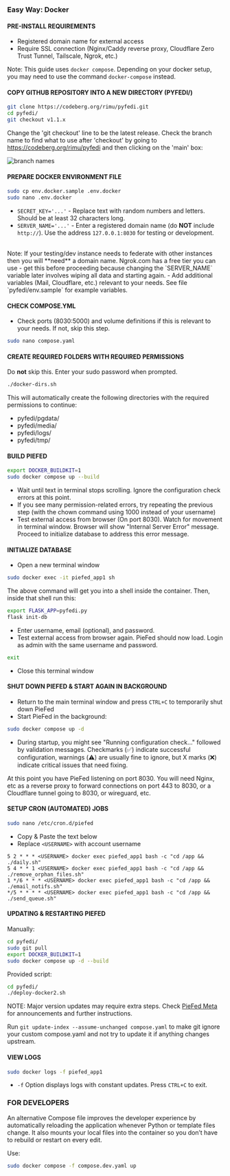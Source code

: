 ### Easy Way: Docker

#### PRE-INSTALL REQUIREMENTS
- Registered domain name for external access
- Require SSL connection (Nginx/Caddy reverse proxy, Cloudflare Zero Trust Tunnel, Tailscale, Ngrok, etc.)

Note: This guide uses `docker compose`. Depending on your docker setup, you may need to use the command `docker-compose` instead.


#### COPY GITHUB REPOSITORY INTO A NEW DIRECTORY (PYFEDI/)
```bash
git clone https://codeberg.org/rimu/pyfedi.git
cd pyfedi/
git checkout v1.1.x
```

Change the 'git checkout' line to be the latest release. Check the branch name to find what to use after 'checkout' by
going to https://codeberg.org/rimu/pyfedi and then clicking on the 'main' box:

![branch names](https://join.piefed.social/wp-content/uploads/2025/08/branch_names.png)

#### PREPARE DOCKER ENVIRONMENT FILE
```bash
sudo cp env.docker.sample .env.docker
sudo nano .env.docker
```
- `SECRET_KEY='...'` - Replace text with random numbers and letters. Should be at least 32 characters long.
- `SERVER_NAME='...'` - Enter a registered domain name (do **NOT** include `http://`). Use the address `127.0.0.1:8030` for testing or development.
<br>
Note: If your testing/dev instance needs to federate with other instances then you will **need** a domain name. Ngrok.com has a free tier you can use - get this before proceeding because changing the `SERVER_NAME` variable later involves wiping all data and starting again.
- Add additional variables (Mail, Cloudflare, etc.) relevant to your needs. See file `pyfedi/env.sample` for example variables.


#### CHECK COMPOSE.YML
- Check ports (8030:5000) and volume definitions if this is relevant to your needs. If not, skip this step.
```bash
sudo nano compose.yaml
```

#### CREATE REQUIRED FOLDERS WITH REQUIRED PERMISSIONS

Do **not** skip this. Enter your sudo password when prompted.

```bash
./docker-dirs.sh
```
This will automatically create the following directories with the required permissions to continue:
- pyfedi/pgdata/
- pyfedi/media/
- pyfedi/logs/
- pyfedi/tmp/

#### BUILD PIEFED
```bash
export DOCKER_BUILDKIT=1
sudo docker compose up --build
```
- Wait until text in terminal stops scrolling. Ignore the configuration check errors at this point.
- If you see many permission-related errors, try repeating the previous step (with the chown command using 1000 instead of your username)
- Test external access from browser (On port 8030). Watch for movement in terminal window. Browser will show "Internal Server Error" message. Proceed to initialize database to address this error message.

#### INITIALIZE DATABASE
- Open a new terminal window
```bash
sudo docker exec -it piefed_app1 sh
```

The above command will get you into a shell inside the container. Then, inside that shell run this:

```bash
export FLASK_APP=pyfedi.py
flask init-db
```
- Enter username, email (optional), and password.
- Test external access from browser again. PieFed should now load. Login as admin with the same username and password.
```bash
exit
```
- Close this terminal window

#### SHUT DOWN PIEFED & START AGAIN IN BACKGROUND
- Return to the main terminal window and press `CTRL+C` to temporarily shut down PieFed
- Start PieFed in the background:
```bash
sudo docker compose up -d
```

- During startup, you might see "Running configuration check..." followed by validation messages. Checkmarks (✅)
indicate successful configuration, warnings (⚠️) are usually fine to ignore, but X marks (❌) indicate critical issues that need fixing.

At this point you have PieFed listening on port 8030. You will need Nginx, etc as a reverse proxy to forward connections
on port 443 to 8030, or a Cloudflare tunnel going to 8030, or wireguard, etc.

#### SETUP CRON (AUTOMATED) JOBS
```bash
sudo nano /etc/cron.d/piefed
```
- Copy & Paste the text below
- Replace `<USERNAME>` with account username
```
5 2 * * * <USERNAME> docker exec piefed_app1 bash -c "cd /app && ./daily.sh"
5 4 * * 1 <USERNAME> docker exec piefed_app1 bash -c "cd /app && ./remove_orphan_files.sh"
1 */6 * * * <USERNAME> docker exec piefed_app1 bash -c "cd /app && ./email_notifs.sh"
*/5 * * * * <USERNAME> docker exec piefed_app1 bash -c "cd /app && ./send_queue.sh"
```

#### UPDATING & RESTARTING PIEFED
Manually:
```bash
cd pyfedi/
sudo git pull
export DOCKER_BUILDKIT=1
sudo docker compose up -d --build
```
Provided script:
```bash
cd pyfedi/
./deploy-docker2.sh
```
NOTE: Major version updates may require extra steps. Check [PieFed Meta](https://piefed.social/c/piefed_meta) for announcements and further instructions.

Run `git update-index --assume-unchanged compose.yaml` to make git ignore your custom compose.yaml and not try to update it if anything changes upstream.

#### VIEW LOGS
```bash
sudo docker logs -f piefed_app1
```
- `-f` Option displays logs with constant updates. Press `CTRL+C` to exit.


### FOR DEVELOPERS

An alternative Compose file improves the developer experience by automatically reloading the application whenever Python or template files change. It also mounts your local files into the container so you don’t have to rebuild or restart on every edit.

Use:
```bash
sudo docker compose -f compose.dev.yaml up
```
